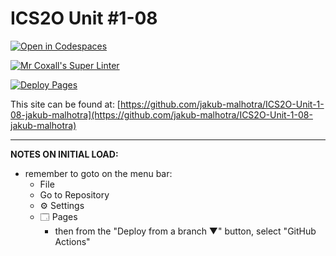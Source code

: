 # ICS2O Unit #1-08

[![Open in Codespaces](https://classroom.github.com/assets/launch-codespace-f4981d0f882b2a3f0472912d15f9806d57e124e0fc890972558857b51b24a6f9.svg)](https://classroom.github.com/open-in-codespaces?assignment_repo_id=10331391)

[![Mr Coxall's Super Linter](https://github.com/MTHS-ICS2O-2-2022/ICS2O-Unit-1-08-jakub-malhotra/workflows/Mr%20Coxall's%20Super%20Linter/badge.svg)](https://github.com/jakub-malhotra/ICS2O-Unit-1-08-jakub-malhotra/actions)

[![Deploy Pages](https://github.com/MTHS-ICS2O-2-2022/ICS2O-Unit-1-08-jakub-malhotra/workflows/Deploy%20Pages/badge.svg)](https://github.com/jakub-malhotra/ICS2O-Unit-1-08-jakub-malhotra/pages
)

This site can be found at: [https://github.com/jakub-malhotra/ICS2O-Unit-1-08-jakub-malhotra](https://github.com/jakub-malhotra/ICS2O-Unit-1-08-jakub-malhotra)

---

**NOTES ON INITIAL LOAD:**
- remember to goto on the menu bar:
  - File
  - Go to Repository
  - ⚙ Settings
  - 🗔 Pages
    - then from the "Deploy from a branch ▼" button, select "GitHub Actions"
